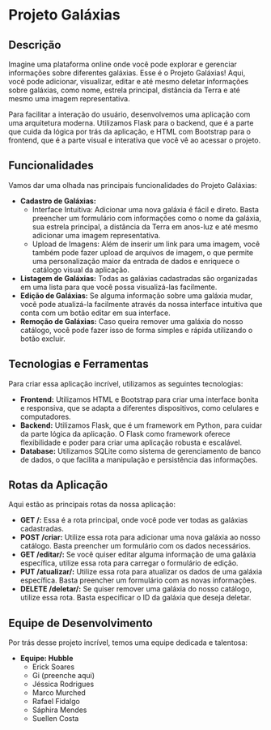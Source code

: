 # Projeto Galáxias

## Descrição
Imagine uma plataforma online onde você pode explorar e gerenciar informações sobre diferentes galáxias. Esse é o Projeto Galáxias! Aqui, você pode adicionar, visualizar, editar e até mesmo deletar informações sobre galáxias, como nome, estrela principal, distância da Terra e até mesmo uma imagem representativa.

Para facilitar a interação do usuário, desenvolvemos uma aplicação com uma arquitetura moderna. Utilizamos Flask para o backend, que é a parte que cuida da lógica por trás da aplicação, e HTML com Bootstrap para o frontend, que é a parte visual e interativa que você vê ao acessar o projeto.

## Funcionalidades
Vamos dar uma olhada nas principais funcionalidades do Projeto Galáxias:
- **Cadastro de Galáxias:**
  - Interface Intuitiva: Adicionar uma nova galáxia é fácil e direto. Basta preencher um formulário com informações como o nome da galáxia, sua estrela principal, a distância da Terra em anos-luz e até mesmo adicionar uma imagem representativa.
  - Upload de Imagens: Além de inserir um link para uma imagem, você também pode fazer upload de arquivos de imagem, o que permite uma personalização maior da entrada de dados e enriquece o catálogo visual da aplicação.
- **Listagem de Galáxias:** Todas as galáxias cadastradas são organizadas em uma lista para que você possa visualizá-las facilmente.
- **Edição de Galáxias:** Se alguma informação sobre uma galáxia mudar, você pode atualizá-la facilmente através da nossa interface intuitiva que conta com um botão editar em sua interface.
- **Remoção de Galáxias:** Caso queira remover uma galáxia do nosso catálogo, você pode fazer isso de forma simples e rápida utilizando o botão excluir.

## Tecnologias e Ferramentas
Para criar essa aplicação incrível, utilizamos as seguintes tecnologias:
- **Frontend:** Utilizamos HTML e Bootstrap para criar uma interface bonita e responsiva, que se adapta a diferentes dispositivos, como celulares e computadores.
- **Backend:** Utilizamos Flask, que é um framework em Python, para cuidar da parte lógica da aplicação. O Flask como framework oferece flexibilidade e poder para criar uma aplicação robusta e escalável.
- **Database:** Utilizamos SQLite como sistema de gerenciamento de banco de dados, o que facilita a manipulação e persistência das informações.

## Rotas da Aplicação
Aqui estão as principais rotas da nossa aplicação:
- **GET /:** Essa é a rota principal, onde você pode ver todas as galáxias cadastradas.
- **POST /criar:** Utilize essa rota para adicionar uma nova galáxia ao nosso catálogo. Basta preencher um formulário com os dados necessários.
- **GET /editar/:** Se você quiser editar alguma informação de uma galáxia específica, utilize essa rota para carregar o formulário de edição.
- **PUT /atualizar/:** Utilize essa rota para atualizar os dados de uma galáxia específica. Basta preencher um formulário com as novas informações.
- **DELETE /deletar/:** Se quiser remover uma galáxia do nosso catálogo, utilize essa rota. Basta especificar o ID da galáxia que deseja deletar.

## Equipe de Desenvolvimento
Por trás desse projeto incrível, temos uma equipe dedicada e talentosa:
- **Equipe: Hubble**
  - Erick Soares
  - Gi (preenche aqui)
  - Jéssica Rodrigues
  - Marco Murched
  - Rafael Fidalgo
  - Sáphira Mendes
  - Suellen Costa

